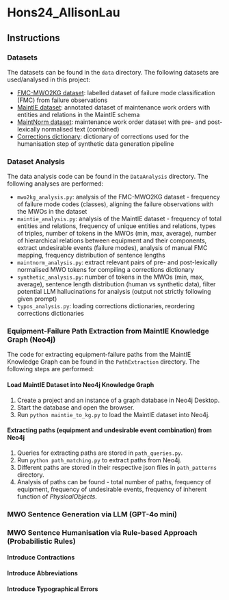 # Hons24_AllisonLau
## Instructions
### Datasets

The datasets can be found in the `data` directory. The following datasets are used/analysed in this project:

- [FMC-MWO2KG dataset](https://paperswithcode.com/dataset/fmc-mwo2kg): labelled dataset of failure mode classification (FMC) from failure observations
- [MaintIE dataset](https://github.com/nlp-tlp/maintie): annotated dataset of maintenance work orders with entities and relations in the MaintIE schema
- [MaintNorm dataset](https://github.com/nlp-tlp/maintnorm): maintenance work order dataset with pre- and post-lexically normalised text (combined)
- [Corrections dictionary](): dictionary of corrections used for the humanisation step of synthetic data generation pipeline

### Dataset Analysis

The data analysis code can be found in the `DataAnalysis` directory. The following analyses are performed:

- `mwo2kg_analysis.py`: analysis of the FMC-MWO2KG dataset - frequency of failure mode codes (classes), aligning the failure observations with the MWOs in the dataset
- `maintie_analysis.py`: analysis of the MaintIE dataset - frequency of total entities and relations, frequency of unique entities and relations, types of triples, number of tokens in the MWOs (min, max, average), number of hierarchical relations between equipment and their components, extract undesirable events (failure modes), analysis of manual FMC mapping, frequency distribution of sentence lengths
- `maintnorm_analysis.py`: extract relevant pairs of pre- and post-lexically normalised MWO tokens for compiling a corrections dictionary
- `synthetic_analysis.py`: number of tokens in the MWOs (min, max, average), sentence length distribution (human vs synthetic data), filter potential LLM hallucinations for analysis (output not strictly following given prompt)
- `typos_analysis.py`: loading corrections dictionaries, reordering corrections dictionaries

### Equipment-Failure Path Extraction from MaintIE Knowledge Graph (Neo4j)

The code for extracting equipment-failure paths from the MaintIE Knowledge Graph can be found in the `PathExtraction` directory. The following steps are performed:

#### Load MaintIE Dataset into Neo4j Knowledge Graph

1. Create a project and an instance of a graph database in Neo4j Desktop.
2. Start the database and open the browser.
3. Run `python maintie_to_kg.py` to load the MaintIE dataset into Neo4j.

#### Extracting paths (equipment and undesirable event combination) from Neo4j
1. Queries for extracting paths are stored in `path_queries.py`.
2. Run `python path_matching.py` to extract paths from Neo4j.
3. Different paths are stored in their respective json files in `path_patterns` directory.
4. Analysis of paths can be found - total number of paths, frequency of equipment, frequency of undesirable events, frequency of inherent function of *PhysicalObjects*.

### MWO Sentence Generation via LLM (GPT-4o mini)



### MWO Sentence Humanisation via Rule-based Approach (Probabilistic Rules)

#### Introduce Contractions


#### Introduce Abbreviations

#### Introduce Typographical Errors


###